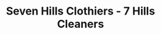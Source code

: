 ---
title: "Seven Hills Clothiers - 7 Hills Cleaners"
url: /henderson/seven-hills-clothiers-7-hills-cleaners/
shop: tailor
---